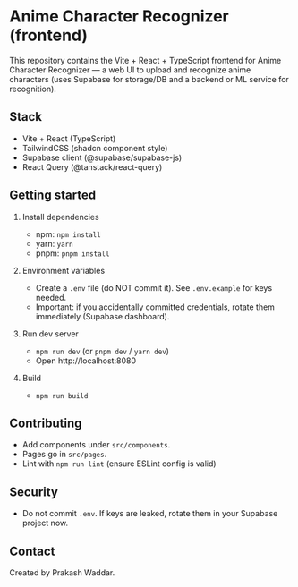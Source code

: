 # Anime Character Recognizer (frontend)

This repository contains the Vite + React + TypeScript frontend for Anime Character Recognizer — a web UI to upload and recognize anime characters (uses Supabase for storage/DB and a backend or ML service for recognition).

## Stack
- Vite + React (TypeScript)
- TailwindCSS (shadcn component style)
- Supabase client (@supabase/supabase-js)
- React Query (@tanstack/react-query)

## Getting started

1. Install dependencies
   - npm: `npm install`
   - yarn: `yarn`
   - pnpm: `pnpm install`

2. Environment variables
   - Create a `.env` file (do NOT commit it). See `.env.example` for keys needed.
   - Important: if you accidentally committed credentials, rotate them immediately (Supabase dashboard).

3. Run dev server
   - `npm run dev` (or `pnpm dev` / `yarn dev`)
   - Open http://localhost:8080

4. Build
   - `npm run build`

## Contributing
- Add components under `src/components`.
- Pages go in `src/pages`.
- Lint with `npm run lint` (ensure ESLint config is valid)

## Security
- Do not commit `.env`. If keys are leaked, rotate them in your Supabase project now.

## Contact
Created by Prakash Waddar.